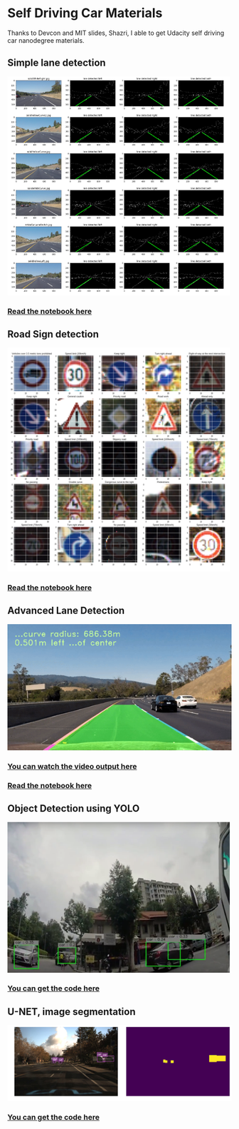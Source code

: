 # Self Driving Car Materials
Thanks to Devcon and MIT slides, Shazri, I able to get Udacity self driving car nanodegree materials.

## Simple lane detection
<img src="Episode1_SimpleLaneDetection/test_images/output.png" width="500">

### [Read the notebook here](https://github.com/huseinzol05/Udacity-Nanodegree-SelfDrivingCar/blob/master/Episode1_SimpleLaneDetection/Main-LaneDetection.ipynb)
## Road Sign detection
<img src="signboard-detection/output.png" width="500">

### [Read the notebook here](https://github.com/huseinzol05/Udacity-Nanodegree-SelfDrivingCar/blob/master/signboard-detection/sign-detection.ipynb)
## Advanced Lane Detection
![alt text](Advanced-Lane-Detection/output.gif)
### [You can watch the video output here](https://youtu.be/_eQ1x-FK6Y4)
### [Read the notebook here](https://github.com/huseinzol05/Udacity-Nanodegree-SelfDrivingCar/blob/master/Advanced-Lane-Detection/Advanced-Lane-Detection.ipynb)
## Object Detection using YOLO
<img src="yolo/4.png" width="500">

### [You can get the code here](https://github.com/huseinzol05/YOLO-Object-Detection-Tensorflow)
## U-NET, image segmentation
![alt text](unet/download.png)
### [You can get the code here](unet)


